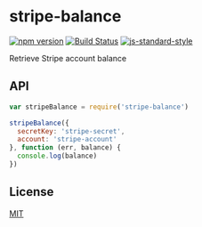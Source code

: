 stripe-balance
==============

[![npm version](https://badge.fury.io/js/stripe-balance.svg)](https://badge.fury.io/js/stripe-balance) [![Build Status](https://travis-ci.org/Zertz/stripe-balance.svg?branch=master)](https://travis-ci.org/Zertz/cloudcp) [![js-standard-style](https://img.shields.io/badge/code%20style-standard-brightgreen.svg)](http://standardjs.com/)

Retrieve Stripe account balance

API
---

```javascript
var stripeBalance = require('stripe-balance')

stripeBalance({
  secretKey: 'stripe-secret',
  account: 'stripe-account'
}, function (err, balance) {
  console.log(balance)
})
```

License
-------

[MIT](https://github.com/Zertz/stripe-balance/blob/master/LICENSE)
